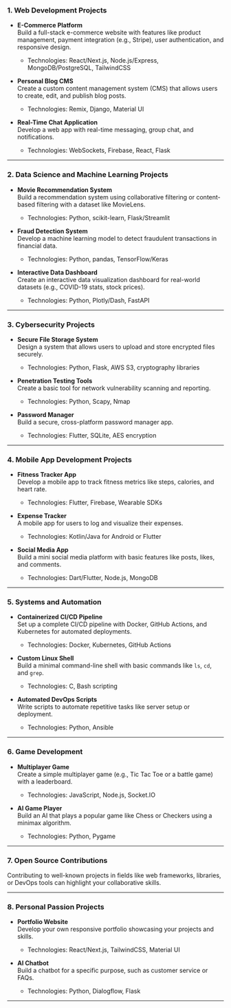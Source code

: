 ### **1. Web Development Projects**

- **E-Commerce Platform**  
  Build a full-stack e-commerce website with features like product management, payment integration (e.g., Stripe), user authentication, and responsive design.

  - Technologies: React/Next.js, Node.js/Express, MongoDB/PostgreSQL, TailwindCSS

- **Personal Blog CMS**  
  Create a custom content management system (CMS) that allows users to create, edit, and publish blog posts.

  - Technologies: Remix, Django, Material UI

- **Real-Time Chat Application**  
  Develop a web app with real-time messaging, group chat, and notifications.
  - Technologies: WebSockets, Firebase, React, Flask

---

### **2. Data Science and Machine Learning Projects**

- **Movie Recommendation System**  
  Build a recommendation system using collaborative filtering or content-based filtering with a dataset like MovieLens.

  - Technologies: Python, scikit-learn, Flask/Streamlit

- **Fraud Detection System**  
  Develop a machine learning model to detect fraudulent transactions in financial data.

  - Technologies: Python, pandas, TensorFlow/Keras

- **Interactive Data Dashboard**  
  Create an interactive data visualization dashboard for real-world datasets (e.g., COVID-19 stats, stock prices).
  - Technologies: Python, Plotly/Dash, FastAPI

---

### **3. Cybersecurity Projects**

- **Secure File Storage System**  
  Design a system that allows users to upload and store encrypted files securely.

  - Technologies: Python, Flask, AWS S3, cryptography libraries

- **Penetration Testing Tools**  
  Create a basic tool for network vulnerability scanning and reporting.

  - Technologies: Python, Scapy, Nmap

- **Password Manager**  
  Build a secure, cross-platform password manager app.
  - Technologies: Flutter, SQLite, AES encryption

---

### **4. Mobile App Development Projects**

- **Fitness Tracker App**  
  Develop a mobile app to track fitness metrics like steps, calories, and heart rate.

  - Technologies: Flutter, Firebase, Wearable SDKs

- **Expense Tracker**  
  A mobile app for users to log and visualize their expenses.

  - Technologies: Kotlin/Java for Android or Flutter

- **Social Media App**  
  Build a mini social media platform with basic features like posts, likes, and comments.
  - Technologies: Dart/Flutter, Node.js, MongoDB

---

### **5. Systems and Automation**

- **Containerized CI/CD Pipeline**  
  Set up a complete CI/CD pipeline with Docker, GitHub Actions, and Kubernetes for automated deployments.

  - Technologies: Docker, Kubernetes, GitHub Actions

- **Custom Linux Shell**  
  Build a minimal command-line shell with basic commands like `ls`, `cd`, and `grep`.

  - Technologies: C, Bash scripting

- **Automated DevOps Scripts**  
  Write scripts to automate repetitive tasks like server setup or deployment.
  - Technologies: Python, Ansible

---

### **6. Game Development**

- **Multiplayer Game**  
  Create a simple multiplayer game (e.g., Tic Tac Toe or a battle game) with a leaderboard.

  - Technologies: JavaScript, Node.js, Socket.IO

- **AI Game Player**  
  Build an AI that plays a popular game like Chess or Checkers using a minimax algorithm.
  - Technologies: Python, Pygame

---

### **7. Open Source Contributions**

Contributing to well-known projects in fields like web frameworks, libraries, or DevOps tools can highlight your collaborative skills.

---

### **8. Personal Passion Projects**

- **Portfolio Website**  
  Develop your own responsive portfolio showcasing your projects and skills.

  - Technologies: React/Next.js, TailwindCSS, Material UI

- **AI Chatbot**  
  Build a chatbot for a specific purpose, such as customer service or FAQs.
  - Technologies: Python, Dialogflow, Flask

---
